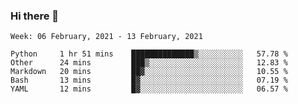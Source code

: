 ### Hi there 👋

<!--START_SECTION:waka-->
```text
Week: 06 February, 2021 - 13 February, 2021

Python     1 hr 51 mins    ██████████████▒░░░░░░░░░░   57.78 % 
Other      24 mins         ███▒░░░░░░░░░░░░░░░░░░░░░   12.83 % 
Markdown   20 mins         ██▓░░░░░░░░░░░░░░░░░░░░░░   10.55 % 
Bash       13 mins         █▓░░░░░░░░░░░░░░░░░░░░░░░   07.19 % 
YAML       12 mins         █▓░░░░░░░░░░░░░░░░░░░░░░░   06.57 % 
```
<!--END_SECTION:waka-->

<!--
**yqmmm/yqmmm** is a ✨ _special_ ✨ repository because its `README.md` (this file) appears on your GitHub profile.

Here are some ideas to get you started:

- 🔭 I’m currently working on ...
- 🌱 I’m currently learning ...
- 👯 I’m looking to collaborate on ...
- 🤔 I’m looking for help with ...
- 💬 Ask me about ...
- 📫 How to reach me: ...
- 😄 Pronouns: ...
- ⚡ Fun fact: ...
-->

